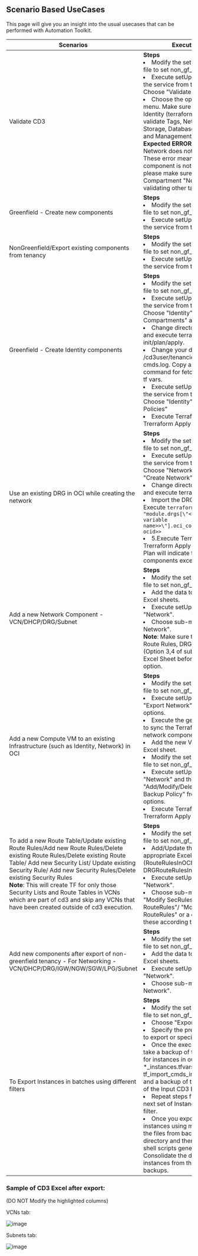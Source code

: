 ## Scenario Based UseCases

This page will give you an insight into the usual usecases that can be performed with Automation Toolkit.

  | Scenarios| Execution Steps  |
  | --- | --- |
  | Validate CD3 | **Steps** <li>Modify the setUpOCI.properties file to set non_gf_tenancy to "false"</li><li>Execute setUpOCI.py and choose the service from the menu options. Choose "Validate CD3"</li><li>Choose the options from sub-menu. Make sure to have created Identity (terraform apply) before you validate Tags, Network, Compute, Storage, Database, LoadBalancers and Management Services</li> **Expected ERROR**: Compartment Network does not exist in OCI.→ These error mean that the component is not found in OCI. So, please make sure to create the Compartment "Network" before validating other tabs. |
| Greenfield - Create new components| **Steps** <li>Modify the setUpOCI.properties file to set non_gf_tenancy to "false".</li><li>Execute setUpOCI.py and choose the service from the menu options.</li> |
| NonGreenfield/Export existing components from tenancy  | **Steps** <li>Modify the setUpOCI.properties file to set non_gf_tenancy to "true".</li><li>Execute setUpOCI.py and choose the service from the menu options.</li> |
| Greenfield - Create Identity components| **Steps** <li>Modify the setUpOCI.properties file to set non_gf_tenancy to "false".</li><li>Execute setUpOCI.py and choose the service from the menu options → Choose "Identity" → Choose "Create Compartments" and "Create Groups"</li><li>Change directory to that of outdir and execute terraform init/plan/apply.</li><li>Change your directory to /cd3user/tenancies/\<prefix>, cat cmds.log. Copy and execute the command for fetch compartments to tf vars.</li><li>Execute setUpOCI.py and choose the service from the menu options →  Choose "Identity" → Choose "Create Policies"</li><li>Execute Terraform Plan and Trerraform Apply in outdir.</li>|
| Use an existing DRG in OCI while creating the network | **Steps** <li>Modify the setUpOCI.properties file to set non_gf_tenancy to "false".</li><li>Execute setUpOCI.py and choose the service from the menu options → Choose "Network" → Choose "Create Network"</li><li>Change directory to that of outdir and execute terraform init </li><li>Import the DRG into your state file. Execute ```terraform import "module.drgs[\"<<drgs terraform variable name>>\"].oci_core_drg.drg" <<drg ocid>>```</li><li> 5.Execute Terraform Plan and Trerraform Apply in outdir. Terraform Plan will indicate to add all the other components except DRG</li> |
| Add a new Network Component - VCN/DHCP/DRG/Subnet| **Steps** <li>Modify the setUpOCI.properties file to set non_gf_tenancy to "false".</li><li>Add the data to the appropriate Excel sheets.</li><li>Execute setUpOCI.py and choose "Network".</li><li>Choose sub-menu → "Modify Network".</li> **Note**: Make sure to export Sec Rules, Route Rules, DRG Route Rules (Option 3,4 of sub-menu) to CD3 Excel Sheet before executing this option.|
| Add a new Compute VM to an existing Infrastructure  (such as Identity, Network) in OCI | **Steps** <li>Modify the setUpOCI.properties file to set non_gf_tenancy to "true".</li><li>Execute setUpOCI.py and choose "Export Network"from the menu options.</li><li>Execute the generated shell script to sync the Terraform with existing network components of OCI.</li><li>Add the new VM details to the Excel sheet.</li><li>Modify the setUpOCI.properties file to set non_gf_tenancy to "false".</li><li>Execute setUpOCI.py and choose "Network" and then "Add/Modify/Delete Instances/Boot Backup Policy" from the menu options.</li><li>Execute Terraform Plan and Trerraform Apply in outdir.</li>|
| To add a new Route Table/Update existing Route Rules/Add new Route Rules/Delete existing Route Rules/Delete existing Route Table/ Add new Security List/ Update existing Security Rule/ Add new Security Rules/Delete existing Security Rules <br/>**Note**: This will create TF for only those Security Lists and Route Tables in VCNs which are part of cd3 and skip any VCNs that have been created outside of cd3 execution. | **Steps** <li>Modify the setUpOCI.properties file to set non_gf_tenancy to "false".</li><li>Add/Update the data to the appropriate Excel sheets.(RouteRulesInOCI, SecRulesInOCI, DRGRouteRulesInOCI).</li><li>Execute setUpOCI.py and choose "Network".</li><li>Choose sub-menu options "Modify SecRules"/ "Modify RouteRules"/ "Modify DRG RouteRules" or a combination of these according to the requirement.</li> |
| Add new components after export of non-greenfield tenancy - For Networking - VCN/DHCP/DRG/IGW/NGW/SGW/LPG/Subnet | **Steps** <li>Modify the setUpOCI.properties file to set non_gf_tenancy to "false".</li><li>Add the data to the appropriate Excel sheets.</li><li>Execute setUpOCI.py and choose "Network".</li><li>Choose sub-menu option  "Modify Network".</li>|
| To Export Instances in batches using different filters | **Steps** <li>Modify the setUpOCI.properties file to set non_gf_tenancy to "true".</li><li>Choose "Export Compute".</li><li>Specify the prefix of the instances to export or specify the AD to export.</li><li>Once the execution completes, take a backup of the files generated for instances in out directory( *_instances.tfvars and tf_import_cmds_instances_nonGF.sh) and a backup of the 'Instances' tab of the Input CD3 Excel Sheet.</li><li>Repeat steps from 1 to 4 to export next set of Instances using another filter.</li><li>Once you export all the required instances using multiple filters, move the files from backup to the out directory and then execute all the shell scripts generated for Instances. Consolidate the data of exported instances from the Excel sheet backups.</li> |

### Sample of CD3 Excel after export:

(DO NOT Modify the highlighted columns)

VCNs tab:

![image](https://user-images.githubusercontent.com/115973871/214372501-65e68d60-bedd-4df9-bf84-a2316d0f6c62.png)

Subnets tab:

![image](https://user-images.githubusercontent.com/115973871/214372535-69714cbc-1980-4dd5-ae52-e20441903d8a.png)


